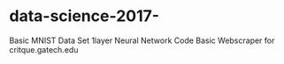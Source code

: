 # data-science-2017-
Basic MNIST Data Set 1layer Neural Network Code 
Basic Webscraper for critque.gatech.edu

